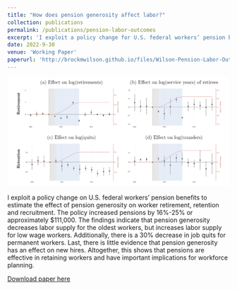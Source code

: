 ```yaml
---
title: "How does pension generosity affect labor?"
collection: publications
permalink: /publications/pension-labor-outcomes
excerpt: 'I exploit a policy change for U.S. federal workers’ pension benefits to provide estimates of the effect of pension generosity on retirement, retention and recruitment.'
date: 2022-9-30
venue: 'Working Paper'
paperurl: 'http://brockmwilson.github.io/files/Wilson-Pension-Labor-Outcomes_20230818.pdf'
---
```


![](images/pension-labor-outcomes.png)

I exploit a policy change on U.S. federal workers’ pension benefits to estimate the effect of pension generosity on worker retirement, retention and recruitment. The policy increased pensions by 16%-25% or approximately $111,000. The findings indicate that pension generosity decreases labor supply for the oldest workers, but increases labor supply for low wage workers. Additionally, there is a 30% decrease in job quits for permanent workers. Last, there is little evidence that pension generosity has an effect on new hires. Altogether, this shows that pensions are effective in retaining workers and have important implications for workforce planning.

[Download paper here](http://brockmwilson.github.io/files/Wilson-Pension-Labor-Outcomes_20230818.pdf)